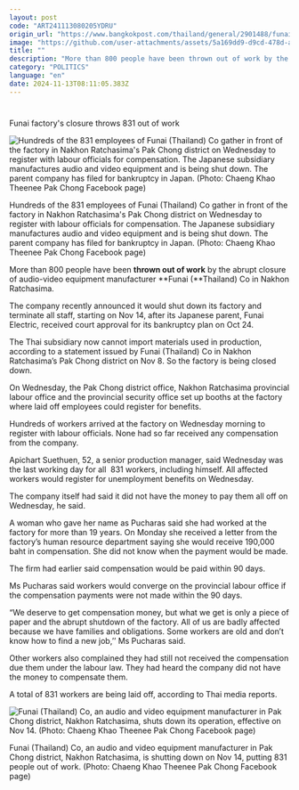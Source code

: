 ```yaml
---
layout: post
code: "ART241113080205YDRU"
origin_url: "https://www.bangkokpost.com/thailand/general/2901488/funai-factorys-closure-throws-831-out-of-work"
image: "https://github.com/user-attachments/assets/5a169dd9-d9cd-478d-a238-1b7c239c25c1"
title: ""
description: "More than 800 people have been thrown out of work by the abrupt closure of audio-video equipment manufacturer Funai (Thailand) Co in Nakhon Ratchasima."
category: "POLITICS"
language: "en"
date: 2024-11-13T08:11:05.383Z
---
```


# 

Funai factory's closure throws 831 out of work

![Hundreds of the 831 employees of Funai (Thailand) Co gather in front of the factory in Nakhon Ratchasima's Pak Chong district on Wednesday to register with labour officials for compensation. The Japanese subsidiary manufactures audio and video equipment and is being shut down. The parent company has filed for bankruptcy in Japan. (Photo: Chaeng Khao Theenee Pak Chong Facebook page)](https://github.com/user-attachments/assets/e05c26d9-3041-40e0-8558-6717da452d45)

Hundreds of the 831 employees of Funai (Thailand) Co gather in front of the factory in Nakhon Ratchasima's Pak Chong district on Wednesday to register with labour officials for compensation. The Japanese subsidiary manufactures audio and video equipment and is being shut down. The parent company has filed for bankruptcy in Japan. (Photo: Chaeng Khao Theenee Pak Chong Facebook page)

More than 800 people have been **thrown out of work** by the abrupt closure of audio-video equipment manufacturer **Funai (**Thailand) Co in Nakhon Ratchasima.

The company recently announced it would shut down its factory and terminate all staff, starting on Nov 14, after its Japanese parent, Funai Electric, received court approval for its bankruptcy plan on Oct 24. 

The Thai subsidiary now cannot import materials used in production, according to a statement issued by Funai (Thailand) Co in Nakhon Ratchasima’s Pak Chong district on Nov 8. So the factory is being closed down.

On Wednesday, the Pak Chong district office, Nakhon Ratchasima provincial labour office and the provincial security office set up booths at the factory where laid off employees could register for benefits. 

Hundreds of workers arrived at the factory on Wednesday morning to register with labour officials. None had so far received any compensation from the company.

Apichart Suethuen, 52, a senior production manager, said Wednesday was the last working day for all  831 workers, including himself. All affected workers would register for unemployment benefits on Wednesday.

The company itself had said it did not have the money to pay them all off on Wednesday, he said.

A woman who gave her name as Pucharas said she had worked at the factory for more than 19 years. On Monday she received a letter from the factory’s human resource department saying she would receive 190,000 baht in compensation. She did not know when the payment would be made.

The firm had earlier said compensation would be paid within 90 days. 

Ms Pucharas said workers would converge on the provincial labour office if the compensation payments were not made within the 90 days.

“We deserve to get compensation money, but what we get is only a piece of paper and the abrupt shutdown of the factory. All of us are badly affected because we have families and obligations. Some workers are old and don’t know how to find a new job,’’ Ms Pucharas said.

Other workers also complained they had still not received the compensation due them under the labour law. They had heard the company did not have the money to compensate them.

A total of 831 workers are being laid off, according to Thai media reports.

![Funai (Thailand) Co, an audio and video equipment manufacturer in Pak Chong district, Nakhon Ratchasima, shuts down its operation, effective on Nov 14. (Photo: Chaeng Khao Theenee Pak Chong Facebook page)](https://github.com/user-attachments/assets/7931d238-0a24-44c8-9d99-92be5b17ac11)

Funai (Thailand) Co, an audio and video equipment manufacturer in Pak Chong district, Nakhon Ratchasima, is shutting down on Nov 14, putting 831 people out of work. (Photo: Chaeng Khao Theenee Pak Chong Facebook page)
